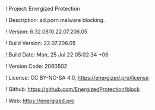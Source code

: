 ! Project: Energized Protection

! Description: ad.porn.malware blocking.

! Version: 6.32.0810.22.07.206.05

! Build Version: 22.07.206.05

! Build Date: Mon, 25 Jul 22 05:02:34 +06

! Version Code: 2060502

! License: CC BY-NC-SA 4.0, https://energized.pro/license

! Github: https://github.com/EnergizedProtection/block

! Web: https://energized.pro
